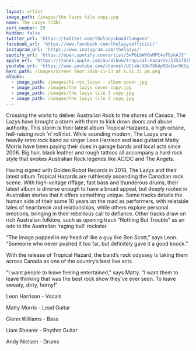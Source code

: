 ```yaml
---
layout: artist
image_path: /images/the lazys tile copy.jpg
name: The Lazys (CAN)
sort_number: 29
hidden: false
twitter_url: 'https://twitter.com/thelazysband?lang=en'
facebook_url: 'https://www.facebook.com/thelazysofficial/'
instagram_url: 'https://www.instagram.com/thelazys/'
spotify_url: 'https://open.spotify.com/artist/3wPGLbWYOwMPC4oTGykAJ3'
apple_url: 'https://itunes.apple.com/au/album/tropical-hazards/1353793547'
youtube_url: 'https://www.youtube.com/channel/UClxW-XHk7G64pROxIwr0KSg'
hero_path: /images/Screen Shot 2018-11-23 at 6.51.21 pm.png
albums:
  - image_path: /images/hi-res_lazys - album cover.jpg
  - image_path: /images/the lazys cover copy.jpg
  - image_path: /images/the lazys tile 3 copy.jpg
  - image_path: /images/the lazys tile 2 copy.jpg
---
```


Crossing the world to deliver Australian Rock to the shores of Canada, The Lazys have brought a storm with them to kick down doors and abuse authority. This storm is their latest album Tropical Harzards, a high octane, hell-raising rock ‘n’ roll riot. While sounding modern, The Lazys are a heavily retro rock band as singer Leon Harrison and lead guitarist Matty Morris have been paying their dues in garage bands and local acts since 2006. Big hair, black leather and rough tattoos all accompany a hard rock style that evokes Australian Rock legends like AC/DC and The Angels.

Having signed with Golden Robot Records in 2018, The Lazys and their latest album Tropical Hazards are ruthlessly ascending the Canadian rock scene. With high-voltage riffage, fast bass and thunderous drums, their latest album is diverse enough to have a broad appeal, but deeply rooted in Australian stories that it offers something unique. Some tracks details the human side of their some 10 years on the road as performers, with relatable tales of heartbreak and relationships, while others explore personal emotions, bringing in their rebellious call to defiance. Other tracks draw on rich Australian folklore, such as opening track “Nothing But Trouble” as an ode to the Australian ‘raging bull’ rockstar.

“The image popped in my head of like a guy like Bon Scott,” says Leon. “Someone who never pushed it too far, but definitely gave it a good knock.”

With the release of Tropical Hazard, the band’s rock odyssey is taking them across Canada as one of the country’s best live acts.

“I want people to leave feeling entertained,” says Matty. “I want them to leave thinking that was the best rock show they’ve ever seen. To leave sweaty, dirty, horny!”

Leon Harrison - Vocals

Matty Morris - Lead Guitar

Glenn Williams - Bass

Liam Shearer - Rhythm Guitar

Andy Nielsen - Drums